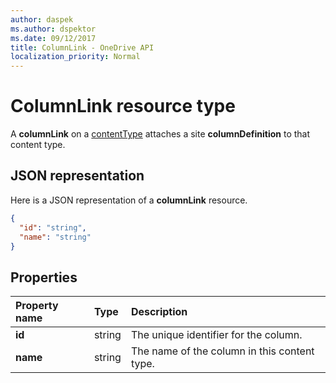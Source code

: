 ```yaml
---
author: daspek
ms.author: dspektor
ms.date: 09/12/2017
title: ColumnLink - OneDrive API
localization_priority: Normal
---
```

# ColumnLink resource type

A **columnLink** on a [contentType][] attaches a site **columnDefinition** to that content type.

[contentType]: contentType.md

## JSON representation

Here is a JSON representation of a **columnLink** resource.
<!-- {
  "blockType": "resource",
  "baseType": "microsoft.graph.entity",
  "@odata.type": "microsoft.graph.columnLink" } -->

```json
{
  "id": "string",
  "name": "string"
}
```

## Properties

| Property name | Type   | Description
|:--------------|:-------|:----------------------------------------------------
| **id**        | string | The unique identifier for the column.
| **name**      | string | The name of the column  in this content type.

<!-- {
  "type": "#page.annotation",
  "description": "",
  "keywords": "",
  "section": "documentation",
  "tocPath": "Resources/ColumnLink"
} -->

